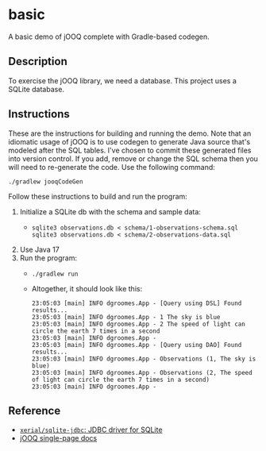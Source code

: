 # basic

A basic demo of jOOQ complete with Gradle-based codegen.


## Description

To exercise the jOOQ library, we need a database. This project uses a SQLite database.


## Instructions

These are the instructions for building and running the demo. Note that an idiomatic usage of jOOQ is to use codegen to
generate Java source that's modeled after the SQL tables. I've chosen to commit these generated files into version control.
If you add, remove or change the SQL schema then you will need to re-generate the code. Use the following command:

```shell
./gradlew jooqCodeGen
```

Follow these instructions to build and run the program:

1. Initialize a SQLite db with the schema and sample data:
   * ```shell
     sqlite3 observations.db < schema/1-observations-schema.sql
     sqlite3 observations.db < schema/2-observations-data.sql
     ```
3. Use Java 17
4. Run the program:
   * ```shell
     ./gradlew run
     ```
   * Altogether, it should look like this:
     ```text
     23:05:03 [main] INFO dgroomes.App - [Query using DSL] Found results...
     23:05:03 [main] INFO dgroomes.App - 1 The sky is blue
     23:05:03 [main] INFO dgroomes.App - 2 The speed of light can circle the earth 7 times in a second
     23:05:03 [main] INFO dgroomes.App -
     23:05:03 [main] INFO dgroomes.App - [Query using DAO] Found results...
     23:05:03 [main] INFO dgroomes.App - Observations (1, The sky is blue)
     23:05:03 [main] INFO dgroomes.App - Observations (2, The speed of light can circle the earth 7 times in a second)
     23:05:03 [main] INFO dgroomes.App -
     ```


## Reference

* [`xerial/sqlite-jdbc`: JDBC driver for SQLite](https://github.com/xerial/sqlite-jdbc)
* [jOOQ single-page docs](https://www.jooq.org/doc/3.18/manual-single-page/)
